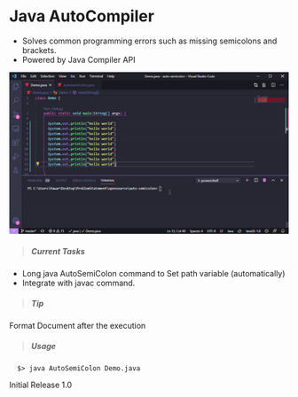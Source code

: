 # Java AutoCompiler

- Solves common programming errors such as missing semicolons and brackets.
- Powered by Java Compiler API


![](ezgif_demo2.gif)

> ##### Current Tasks
  - Long java AutoSemiColon command to Set path variable (automatically)
  - Integrate with javac command.

> ##### Tip
Format Document after the execution

> ##### Usage

```console
  $> java AutoSemiColon Demo.java
```
Initial Release
1.0
